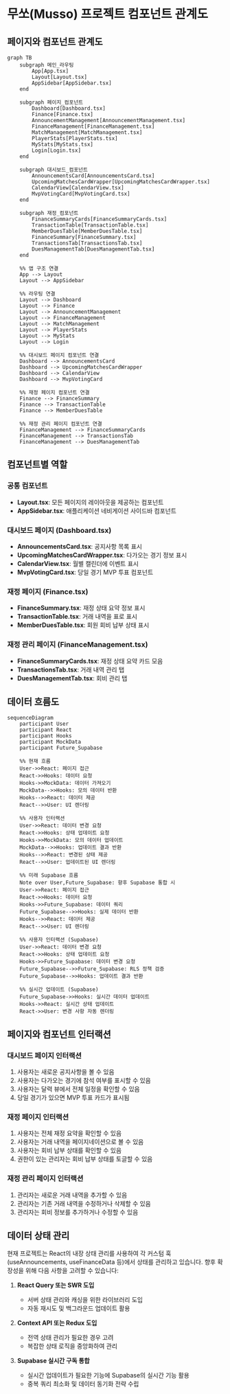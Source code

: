 # 무쏘(Musso) 프로젝트 컴포넌트 관계도

## 페이지와 컴포넌트 관계도

```mermaid
graph TB
    subgraph 메인_라우팅
        App[App.tsx]
        Layout[Layout.tsx]
        AppSidebar[AppSidebar.tsx]
    end

    subgraph 페이지_컴포넌트
        Dashboard[Dashboard.tsx]
        Finance[Finance.tsx]
        AnnouncementManagement[AnnouncementManagement.tsx]
        FinanceManagement[FinanceManagement.tsx]
        MatchManagement[MatchManagement.tsx]
        PlayerStats[PlayerStats.tsx]
        MyStats[MyStats.tsx]
        Login[Login.tsx]
    end

    subgraph 대시보드_컴포넌트
        AnnouncementsCard[AnnouncementsCard.tsx]
        UpcomingMatchesCardWrapper[UpcomingMatchesCardWrapper.tsx]
        CalendarView[CalendarView.tsx]
        MvpVotingCard[MvpVotingCard.tsx]
    end

    subgraph 재정_컴포넌트
        FinanceSummaryCards[FinanceSummaryCards.tsx]
        TransactionTable[TransactionTable.tsx]
        MemberDuesTable[MemberDuesTable.tsx]
        FinanceSummary[FinanceSummary.tsx]
        TransactionsTab[TransactionsTab.tsx]
        DuesManagementTab[DuesManagementTab.tsx]
    end

    %% 앱 구조 연결
    App --> Layout
    Layout --> AppSidebar
    
    %% 라우팅 연결
    Layout --> Dashboard
    Layout --> Finance
    Layout --> AnnouncementManagement
    Layout --> FinanceManagement
    Layout --> MatchManagement
    Layout --> PlayerStats
    Layout --> MyStats
    Layout --> Login
    
    %% 대시보드 페이지 컴포넌트 연결
    Dashboard --> AnnouncementsCard
    Dashboard --> UpcomingMatchesCardWrapper
    Dashboard --> CalendarView
    Dashboard --> MvpVotingCard
    
    %% 재정 페이지 컴포넌트 연결
    Finance --> FinanceSummary
    Finance --> TransactionTable
    Finance --> MemberDuesTable
    
    %% 재정 관리 페이지 컴포넌트 연결
    FinanceManagement --> FinanceSummaryCards
    FinanceManagement --> TransactionsTab
    FinanceManagement --> DuesManagementTab
```

## 컴포넌트별 역할

### 공통 컴포넌트
- **Layout.tsx**: 모든 페이지의 레이아웃을 제공하는 컴포넌트
- **AppSidebar.tsx**: 애플리케이션 네비게이션 사이드바 컴포넌트

### 대시보드 페이지 (Dashboard.tsx)
- **AnnouncementsCard.tsx**: 공지사항 목록 표시
- **UpcomingMatchesCardWrapper.tsx**: 다가오는 경기 정보 표시 
- **CalendarView.tsx**: 월별 캘린더에 이벤트 표시
- **MvpVotingCard.tsx**: 당일 경기 MVP 투표 컴포넌트

### 재정 페이지 (Finance.tsx)
- **FinanceSummary.tsx**: 재정 상태 요약 정보 표시
- **TransactionTable.tsx**: 거래 내역을 표로 표시
- **MemberDuesTable.tsx**: 회원 회비 납부 상태 표시

### 재정 관리 페이지 (FinanceManagement.tsx)
- **FinanceSummaryCards.tsx**: 재정 상태 요약 카드 모음
- **TransactionsTab.tsx**: 거래 내역 관리 탭
- **DuesManagementTab.tsx**: 회비 관리 탭

## 데이터 흐름도

```mermaid
sequenceDiagram
    participant User
    participant React
    participant Hooks
    participant MockData
    participant Future_Supabase
    
    %% 현재 흐름
    User->>React: 페이지 접근
    React->>Hooks: 데이터 요청
    Hooks->>MockData: 데이터 가져오기
    MockData-->>Hooks: 모의 데이터 반환
    Hooks-->>React: 데이터 제공
    React-->>User: UI 렌더링
    
    %% 사용자 인터랙션
    User->>React: 데이터 변경 요청
    React->>Hooks: 상태 업데이트 요청
    Hooks->>MockData: 모의 데이터 업데이트
    MockData-->>Hooks: 업데이트 결과 반환
    Hooks-->>React: 변경된 상태 제공
    React-->>User: 업데이트된 UI 렌더링
    
    %% 미래 Supabase 흐름
    Note over User,Future_Supabase: 향후 Supabase 통합 시
    User->>React: 페이지 접근
    React->>Hooks: 데이터 요청
    Hooks->>Future_Supabase: 데이터 쿼리
    Future_Supabase-->>Hooks: 실제 데이터 반환
    Hooks-->>React: 데이터 제공
    React-->>User: UI 렌더링
    
    %% 사용자 인터랙션 (Supabase)
    User->>React: 데이터 변경 요청
    React->>Hooks: 상태 업데이트 요청
    Hooks->>Future_Supabase: 데이터 변경 요청
    Future_Supabase-->>Future_Supabase: RLS 정책 검증
    Future_Supabase-->>Hooks: 업데이트 결과 반환
    
    %% 실시간 업데이트 (Supabase)
    Future_Supabase->>Hooks: 실시간 데이터 업데이트
    Hooks->>React: 실시간 상태 업데이트
    React->>User: 변경 사항 자동 렌더링
```

## 페이지와 컴포넌트 인터랙션

### 대시보드 페이지 인터랙션
1. 사용자는 새로운 공지사항을 볼 수 있음
2. 사용자는 다가오는 경기에 참석 여부를 표시할 수 있음
3. 사용자는 달력 뷰에서 전체 일정을 확인할 수 있음
4. 당일 경기가 있으면 MVP 투표 카드가 표시됨

### 재정 페이지 인터랙션
1. 사용자는 전체 재정 요약을 확인할 수 있음
2. 사용자는 거래 내역을 페이지네이션으로 볼 수 있음
3. 사용자는 회비 납부 상태를 확인할 수 있음
4. 권한이 있는 관리자는 회비 납부 상태를 토글할 수 있음

### 재정 관리 페이지 인터랙션
1. 관리자는 새로운 거래 내역을 추가할 수 있음
2. 관리자는 기존 거래 내역을 수정하거나 삭제할 수 있음
3. 관리자는 회비 정보를 추가하거나 수정할 수 있음

## 데이터 상태 관리

현재 프로젝트는 React의 내장 상태 관리를 사용하여 각 커스텀 훅(useAnnouncements, useFinanceData 등)에서 상태를 관리하고 있습니다. 향후 확장성을 위해 다음 사항을 고려할 수 있습니다:

1. **React Query 또는 SWR 도입**
   - 서버 상태 관리와 캐싱을 위한 라이브러리 도입
   - 자동 재시도 및 백그라운드 업데이트 활용

2. **Context API 또는 Redux 도입**
   - 전역 상태 관리가 필요한 경우 고려
   - 복잡한 상태 로직을 중앙화하여 관리

3. **Supabase 실시간 구독 통합**
   - 실시간 업데이트가 필요한 기능에 Supabase의 실시간 기능 활용
   - 중복 쿼리 최소화 및 데이터 동기화 전략 수립 